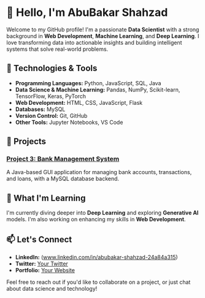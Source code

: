 # 👋 Hello, I'm AbuBakar Shahzad

Welcome to my GitHub profile! I'm a passionate **Data Scientist** with a strong background in **Web Development**, **Machine Learning**, and **Deep Learning**. I love transforming data into actionable insights and building intelligent systems that solve real-world problems.

## 🔧 Technologies & Tools

- **Programming Languages:** Python, JavaScript, SQL, Java
- **Data Science & Machine Learning:** Pandas, NumPy, Scikit-learn, TensorFlow, Keras, PyTorch
- **Web Development:** HTML, CSS, JavaScript, Flask
- **Databases:** MySQL
- **Version Control:** Git, GitHub
- **Other Tools:** Jupyter Notebooks, VS Code

## 🚀 Projects

### [Project 3: Bank Management System](https://github.com/Abu-bakar56/Bank-Management-System)
A Java-based GUI application for managing bank accounts, transactions, and loans, with a MySQL database backend.

## 🌱 What I'm Learning

I'm currently diving deeper into **Deep Learning** and exploring **Generative AI** models. I'm also working on enhancing my skills in **Web Development**.

## 📫 Let's Connect

- **LinkedIn:** (www.linkedin.com/in/abubakar-shahzad-24a84a315)
- **Twitter:** [Your Twitter](#)
- **Portfolio:** [Your Website](#)

Feel free to reach out if you'd like to collaborate on a project, or just chat about data science and technology!


